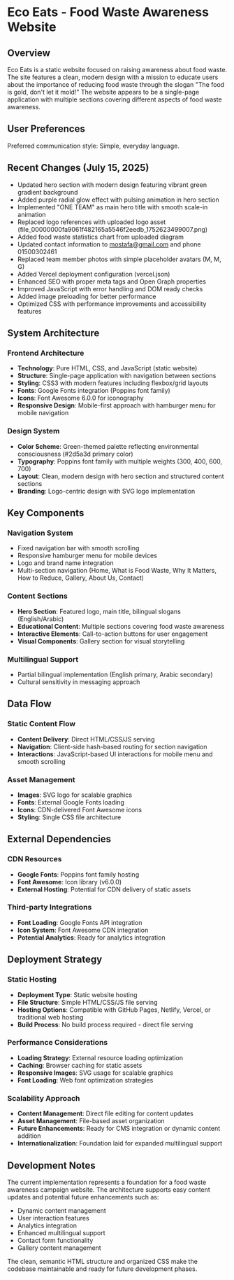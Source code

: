 # Eco Eats - Food Waste Awareness Website

## Overview

Eco Eats is a static website focused on raising awareness about food waste. The site features a clean, modern design with a mission to educate users about the importance of reducing food waste through the slogan "The food is gold, don't let it mold!" The website appears to be a single-page application with multiple sections covering different aspects of food waste awareness.

## User Preferences

Preferred communication style: Simple, everyday language.

## Recent Changes (July 15, 2025)

- Updated hero section with modern design featuring vibrant green gradient background
- Added purple radial glow effect with pulsing animation in hero section
- Implemented "ONE TEAM" as main hero title with smooth scale-in animation
- Replaced logo references with uploaded logo asset (file_00000000fa9061f482165a5546f2eedb_1752623499007.png)
- Added food waste statistics chart from uploaded diagram
- Updated contact information to mostafa@gmail.com and phone 01500302461
- Replaced team member photos with simple placeholder avatars (M, M, G)
- Added Vercel deployment configuration (vercel.json)
- Enhanced SEO with proper meta tags and Open Graph properties
- Improved JavaScript with error handling and DOM ready checks
- Added image preloading for better performance
- Optimized CSS with performance improvements and accessibility features

## System Architecture

### Frontend Architecture
- **Technology**: Pure HTML, CSS, and JavaScript (static website)
- **Structure**: Single-page application with navigation between sections
- **Styling**: CSS3 with modern features including flexbox/grid layouts
- **Fonts**: Google Fonts integration (Poppins font family)
- **Icons**: Font Awesome 6.0.0 for iconography
- **Responsive Design**: Mobile-first approach with hamburger menu for mobile navigation

### Design System
- **Color Scheme**: Green-themed palette reflecting environmental consciousness (#2d5a3d primary color)
- **Typography**: Poppins font family with multiple weights (300, 400, 600, 700)
- **Layout**: Clean, modern design with hero section and structured content sections
- **Branding**: Logo-centric design with SVG logo implementation

## Key Components

### Navigation System
- Fixed navigation bar with smooth scrolling
- Responsive hamburger menu for mobile devices
- Logo and brand name integration
- Multi-section navigation (Home, What is Food Waste, Why It Matters, How to Reduce, Gallery, About Us, Contact)

### Content Sections
- **Hero Section**: Featured logo, main title, bilingual slogans (English/Arabic)
- **Educational Content**: Multiple sections covering food waste awareness
- **Interactive Elements**: Call-to-action buttons for user engagement
- **Visual Components**: Gallery section for visual storytelling

### Multilingual Support
- Partial bilingual implementation (English primary, Arabic secondary)
- Cultural sensitivity in messaging approach

## Data Flow

### Static Content Flow
- **Content Delivery**: Direct HTML/CSS/JS serving
- **Navigation**: Client-side hash-based routing for section navigation
- **Interactions**: JavaScript-based UI interactions for mobile menu and smooth scrolling

### Asset Management
- **Images**: SVG logo for scalable graphics
- **Fonts**: External Google Fonts loading
- **Icons**: CDN-delivered Font Awesome icons
- **Styling**: Single CSS file architecture

## External Dependencies

### CDN Resources
- **Google Fonts**: Poppins font family hosting
- **Font Awesome**: Icon library (v6.0.0)
- **External Hosting**: Potential for CDN delivery of static assets

### Third-party Integrations
- **Font Loading**: Google Fonts API integration
- **Icon System**: Font Awesome CDN integration
- **Potential Analytics**: Ready for analytics integration

## Deployment Strategy

### Static Hosting
- **Deployment Type**: Static website hosting
- **File Structure**: Simple HTML/CSS/JS file serving
- **Hosting Options**: Compatible with GitHub Pages, Netlify, Vercel, or traditional web hosting
- **Build Process**: No build process required - direct file serving

### Performance Considerations
- **Loading Strategy**: External resource loading optimization
- **Caching**: Browser caching for static assets
- **Responsive Images**: SVG usage for scalable graphics
- **Font Loading**: Web font optimization strategies

### Scalability Approach
- **Content Management**: Direct file editing for content updates
- **Asset Management**: File-based asset organization
- **Future Enhancements**: Ready for CMS integration or dynamic content addition
- **Internationalization**: Foundation laid for expanded multilingual support

## Development Notes

The current implementation represents a foundation for a food waste awareness campaign website. The architecture supports easy content updates and potential future enhancements such as:
- Dynamic content management
- User interaction features
- Analytics integration
- Enhanced multilingual support
- Contact form functionality
- Gallery content management

The clean, semantic HTML structure and organized CSS make the codebase maintainable and ready for future development phases.